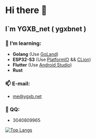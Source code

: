 # Hi there 👋

## **I`m YGXB_net ( ygxbnet )**

### 🌱 I’m learning: 

- **Golang** (Use [GoLand](https://www.jetbrains.com/go/))
- **ESP32-S3** (Use [PlatformIO](https://platformio.org/) && [CLion](https://www.jetbrains.com/clion/))
- **Flutter** (Use [Android Studio](https://developer.android.com/studio))
- **Rust**

### 📫 E-mail: 

- me@ygxb.net

### 💬 QQ: 

- 3040809965

[![Top Langs](https://github-readme-stats.vercel.app/api/top-langs/?username=ygxbnet&layout=compact)](https://github.com/ygxbnet)
